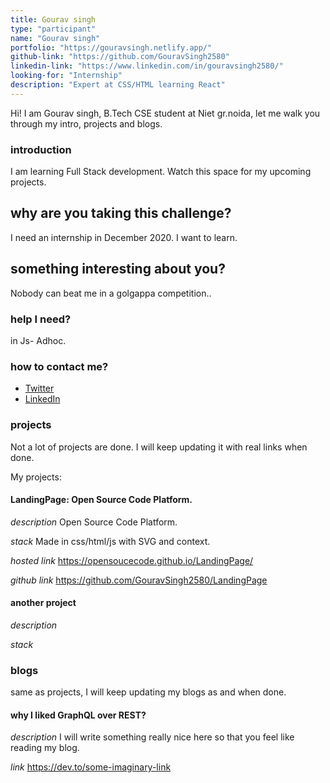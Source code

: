 ```yaml
---
title: Gourav singh
type: "participant"
name: "Gourav singh"
portfolio: "https://gouravsingh.netlify.app/"
github-link: "https://github.com/GouravSingh2580"
linkedin-link: "https://www.linkedin.com/in/gouravsingh2580/"
looking-for: "Internship"
description: "Expert at CSS/HTML learning React"
---
```


Hi! I am Gourav singh, B.Tech CSE student at Niet gr.noida, let me walk you through my intro, projects and blogs. 

### introduction

I am learning Full Stack development. Watch this space for my upcoming projects.

## why are you taking this challenge?

I need an internship in December 2020.
I want to learn.

## something interesting about you?

Nobody can beat me in a golgappa competition..

### help I need?

in Js- Adhoc.

### how to contact me?

- [Twitter](https://twitter.com/Gouravsingh2580)
- [LinkedIn](https://www.linkedin.com/in/gouravsingh2580/)

### projects

Not a lot of projects are done. I will keep updating it with real links when done.

My projects: 

#### LandingPage: Open Source Code Platform.

_description_ Open Source Code Platform.

_stack_ Made in css/html/js with SVG and context.

_hosted link_ https://opensoucecode.github.io/LandingPage/

_github link_ https://github.com/GouravSingh2580/LandingPage

#### another project

_description_

_stack_

### blogs

same as projects, I will keep updating my blogs as and when done.

#### why I liked GraphQL over REST?

_description_ I will write something really nice here so that you feel like reading my blog.

_link_ https://dev.to/some-imaginary-link
